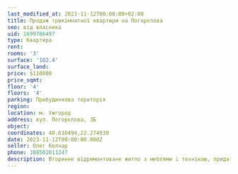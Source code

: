 ```yaml
---
last_modified_at: 2023-11-12T00:00:00+02:00
title: Продаж трикімнатної квартири на Погорєлова
seo: від власника
uid: 1699786497
type: Квартира
rent:
rooms: '3'
surface: '102.4'
surface_land:
price: $110000
price_sqmt:
floor: '4'
floors: '4'
parking: Прибудинкова територія
region:
location: м. Ужгород
address: вул. Погорєлова, 3Б
object:
coordinates: 48.610494,22.274930
date: 2023-11-12T00:00:00.000Z
seller: Олег Колчар
phone: 380502011247
description: Вторинне відремонтоване житло з меблями і технікою, придатне для проживання
---
```


